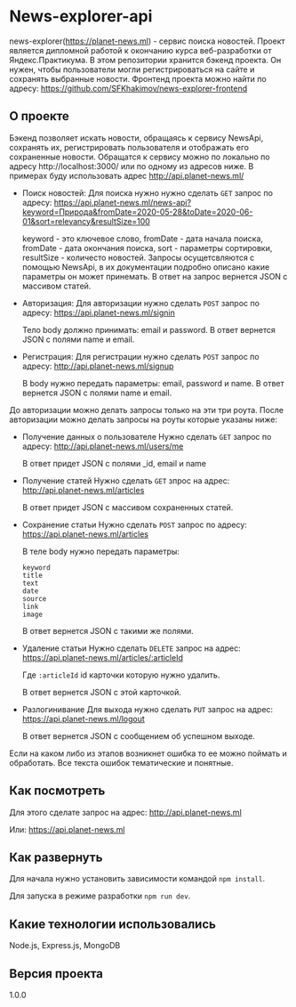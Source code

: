 # News-explorer-api

news-explorer(https://planet-news.ml) - сервис поиска новостей.
Проект является дипломной работой к окончанию курса веб-разработки от Яндекс.Практикума. 
В этом репозитории хранится бэкенд проекта. Он нужен, чтобы пользователи могли регистрироваться на сайте и сохранять выбранные новости.
Фронтенд проекта можно найти по адресу: https://github.com/SFKhakimov/news-explorer-frontend

## О проекте

Бэкенд позволяет искать новости, обращаясь к сервису NewsApi, сохранять их, регистрировать пользователя и отображать его сохраненные новости. Обращатся к сервису можно по локально по адресу http://localhost:3000/ или по одному из адресов ниже. В примерах буду использовать адрес http://api.planet-news.ml/

- Поиск новостей:
  Для поиска нужно нужно сделать `GET` запрос по адресу: 
  https://api.planet-news.ml/news-api?keyword=Природа&fromDate=2020-05-28&toDate=2020-06-01&sort=relevancy&resultSize=100

  keyword - это ключевое слово, fromDate - дата начала поиска, fromDate - дата окончания поиска, sort - параметры сортировки, resultSize - количесто новостей. Запросы осущетсвляются с помощью NewsApi, в их документации подробно описано какие параметры он может принемать. В ответ на запрос вернется JSON с массивом статей. 

- Авторизация:
  Для авторизации нужно сделать `POST` запрос по адресу: https://api.planet-news.ml/signin

  Тело body должно принимать: email и password. В ответ вернется JSON с полями name и email.

- Регистрация:
  Для регистрации нужно сделать `POST` запрос по адресу: http://api.planet-news.ml/signup
  
  В body нужно передать параметры: email, password и name. В ответ вернется JSON с полями name и email.


До авторизации можно делать запросы только на эти три роута. После авторизации можно делать запросы на роуты которые указаны ниже:

- Получение данных о пользователе
  Нужно сделать `GET` запрос по адресу: http://api.planet-news.ml/users/me

  В ответ придет JSON с полями _id, email и name

- Получение статей
  Нужно сделать `GET` зпрос на адрес: http://api.planet-news.ml/articles

  В ответ придет JSON с массивом сохраненных статей.

- Сохранение статьи
  Нужно сделать `POST` запрос по адресу: https://api.planet-news.ml/articles

  В теле body нужно передать параметры: 
  ```
  keyword
  title
  text
  date
  source
  link
  image
  ```

  В ответ вернется JSON с такими же полями.

- Удаление статьи
  Нужно сделать `DELETE` запрос на адрес: https://api.planet-news.ml/articles/:articleId

  Где `:articleId` id карточки которую нужно удалить.

  В ответ вернется JSON с этой карточкой. 

- Разлогинивание
  Для выхода нужно сделать `PUT` запрос на адрес: https://api.planet-news.ml/logout

  В ответ вернется JSON c сообщением об успешном выходе.

Если на каком либо из этапов возникнет ошибка то ее можно поймать и обработать. Все текста ошибок тематические и понятные.

## Как посмотреть

Для этого сделате запрос на адрес: http://api.planet-news.ml 

Или: https://api.planet-news.ml

## Как развернуть

Для начала нужно установить зависимости командой `npm install`.

Для запуска в режиме разработки `npm run dev`.

## Какие технологии использовались

Node.js, Express.js, MongoDB

## Версия проекта

1.0.0
